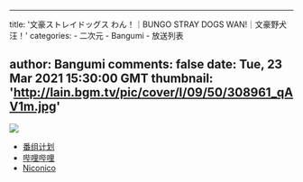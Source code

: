 
---
title: '文豪ストレイドッグス わん！｜BUNGO STRAY DOGS WAN!｜文豪野犬 汪！'
categories: 
    - 二次元
    - Bangumi
    - 放送列表

author: Bangumi
comments: false
date: Tue, 23 Mar 2021 15:30:00 GMT
thumbnail: 'http://lain.bgm.tv/pic/cover/l/09/50/308961_qAV1m.jpg'
---

<div>   
<img src="http://lain.bgm.tv/pic/cover/l/09/50/308961_qAV1m.jpg" referrerpolicy="no-referrer"><ul><li><a href="https://bangumi.tv/subject/308961">番组计划</a></li><li><a href="https://www.bilibili.com/bangumi/media/md28231930/">哔哩哔哩</a></li><li><a href="https://ch.nicovideo.jp/bungo-stray-dogs-wan">Niconico</a></li></ul>  
</div>
            